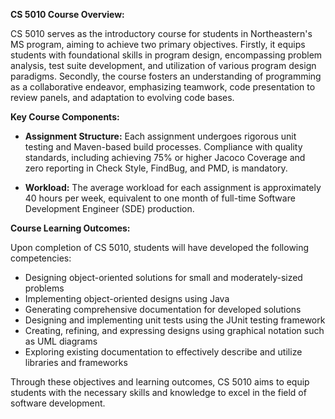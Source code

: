 **CS 5010 Course Overview:**

CS 5010 serves as the introductory course for students in Northeastern's MS program, aiming to achieve two primary objectives. Firstly, it equips students with foundational skills in program design, encompassing problem analysis, test suite development, and utilization of various program design paradigms. Secondly, the course fosters an understanding of programming as a collaborative endeavor, emphasizing teamwork, code presentation to review panels, and adaptation to evolving code bases.

**Key Course Components:**

- **Assignment Structure:** Each assignment undergoes rigorous unit testing and Maven-based build processes. Compliance with quality standards, including achieving 75% or higher Jacoco Coverage and zero reporting in Check Style, FindBug, and PMD, is mandatory.
  
- **Workload:** The average workload for each assignment is approximately 40 hours per week, equivalent to one month of full-time Software Development Engineer (SDE) production.

**Course Learning Outcomes:**

Upon completion of CS 5010, students will have developed the following competencies:

- Designing object-oriented solutions for small and moderately-sized problems
- Implementing object-oriented designs using Java
- Generating comprehensive documentation for developed solutions
- Designing and implementing unit tests using the JUnit testing framework
- Creating, refining, and expressing designs using graphical notation such as UML diagrams
- Exploring existing documentation to effectively describe and utilize libraries and frameworks

Through these objectives and learning outcomes, CS 5010 aims to equip students with the necessary skills and knowledge to excel in the field of software development.
